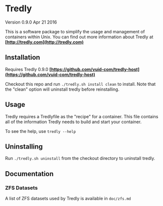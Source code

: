 # Tredly
Version 0.9.0
Apr 21 2016

This is a software package to simplify the usage and management of containers within Unix. You can find out more information about Tredly at **[http://tredly.com](http://tredly.com)**

## Installation

Requires Tredly 0.9.0 **[https://github.com/vuid-com/tredly-host](https://github.com/vuid-com/tredly-host)**

Checkout this repo and run `./tredly.sh install clean` to install. Note that the "clean" option will uninstall tredly before reinstalling.

## Usage

Tredly requires a Tredlyfile as the "recipe" for a container. This file contains all of the information Tredly needs to build and start your container.

To see the help, use `tredly --help`

## Uninstalling

Run `./tredly.sh uninstall` from the checkout directory to uninstall tredly.


## Documentation

### ZFS Datasets

A list of ZFS datasets used by Tredly is available in `doc/zfs.md`
